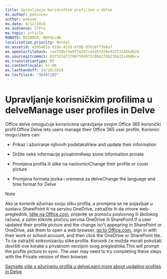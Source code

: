 ```yaml
---
title: Upravljanje korisničkim profilima u delve
ms.author: ponincev
author: pebaum
ms.date: 9/12/2018
ms.audience: ITPro
ms.topic: article
ROBOTS: NOINDEX, NOFOLLOW
localization_priority: Normal
ms.assetid: e595481a-91de-431d-bf86-d7610ff3b6a7
ms.openlocfilehash: cae756bf9a9ffa247cafd5fd76e913f3185bdb28
ms.sourcegitcommit: 037331d71f06750d972c0b6278b23bb15c4806ca
ms.translationtype: MT
ms.contentlocale: hr-HR
ms.lasthandoff: 10/18/2019
ms.locfileid: "36497183"
---
```

# <a name="manage-user-profiles-in-delve"></a><span data-ttu-id="7e354-102">Upravljanje korisničkim profilima u delve</span><span class="sxs-lookup"><span data-stu-id="7e354-102">Manage user profiles in Delve</span></span>

<span data-ttu-id="7e354-103">Office delve omogućuje korisnicima upravljanje svojim Office 365 korisnički profil.</span><span class="sxs-lookup"><span data-stu-id="7e354-103">Office Delve lets users manage their Office 365 user profile.</span></span> <span data-ttu-id="7e354-104">Korisnici mogu:</span><span class="sxs-lookup"><span data-stu-id="7e354-104">Users can:</span></span>
  
- <span data-ttu-id="7e354-105">Prikaz i ažuriranje njihovih podataka</span><span class="sxs-lookup"><span data-stu-id="7e354-105">View and update their information</span></span>
    
- <span data-ttu-id="7e354-106">Držite neke informacije privatnim</span><span class="sxs-lookup"><span data-stu-id="7e354-106">Keep some information private</span></span>
    
- <span data-ttu-id="7e354-107">Promjena profila ili slike na naslovnici</span><span class="sxs-lookup"><span data-stu-id="7e354-107">Change their profile or cover picture</span></span>
    
- <span data-ttu-id="7e354-108">Promjena formata jezika i vremena za delve</span><span class="sxs-lookup"><span data-stu-id="7e354-108">Change the language and time format for Delve</span></span>
    
> [!NOTE]
> <span data-ttu-id="7e354-109">Ako je korisnik ažurirao svoju sliku profila, a promjena se ne pojavljuje u sustavu SharePoint ili na servisu OneDrive, zatražite ih da otvore web-preglednik, [Idite na Office.com](https://www.office.com), prijavite se pomoću poslovnog ili školskog računa, a zatim kliknite pločicu servisa OneDrive ili SharePoint.</span><span class="sxs-lookup"><span data-stu-id="7e354-109">If a user updated their profile picture and the change isn't appearing in SharePoint or OneDrive, ask them to open a web browser, [go to Office.com](https://www.office.com), sign in with their work or school account, and then click the OneDrive or SharePoint tile.</span></span> <span data-ttu-id="7e354-110">To će zatražiti sinkronizaciju slike profila. Korisnik će možda morati pokušati dovršiti ove korake s privatnom verzijom svog preglednika.</span><span class="sxs-lookup"><span data-stu-id="7e354-110">This will prompt the profile picture to sync. The user may need to try completing these steps with the Private version of their browser.</span></span> 
  
[<span data-ttu-id="7e354-111">Saznajte više o ažuriranju profila u delve</span><span class="sxs-lookup"><span data-stu-id="7e354-111">Learn more about updating profiles in Delve</span></span>](https://go.microsoft.com/fwlink/?linkid=735070)
  

